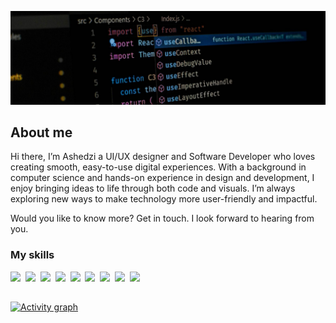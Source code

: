 ![](./header.jpg)

## About me

Hi there, I’m Ashedzi a UI/UX designer and Software Developer who loves creating smooth, 
easy-to-use digital experiences. With a background in computer science and hands-on 
experience in design and development, I enjoy bringing ideas to life through both code and 
visuals. I’m always exploring new ways to make technology more user-friendly and impactful. 

Would you like to know more? Get in touch. I look forward to hearing 
from you.

### My skills
<p>
  <img src="https://img.shields.io/badge/code-javascript-informational?style=for-the-badge&logo=javascript&logoColor=white&color=7044A8"/>&nbsp;
  <img src="https://img.shields.io/badge/code-typescript-informational?style=for-the-badge&logo=typescript&logoColor=white&color=7044A8")/>&nbsp;
  <img src="https://img.shields.io/badge/code-react-informational?style=for-the-badge&logo=react&logoColor=white&color=7044A8")/>&nbsp;
  <img src="https://img.shields.io/badge/code-java-informational?style=for-the-badge&logo=coffeescript&logoColor=white&color=7044A8")/>&nbsp;
  <img src="https://img.shields.io/badge/code-csharp-informational?style=for-the-badge&logo=coffeescript&logoColor=white&color=7044A8")/>&nbsp;
  <img src="https://img.shields.io/badge/code-python-informational?style=for-the-badge&logo=python&logoColor=white&color=7044A8")/>&nbsp;
  <img src="https://img.shields.io/badge/web-html-informational?style=for-the-badge&logo=html5&logoColor=white&color=7044A8")/>&nbsp;
  <img src="https://img.shields.io/badge/web-css-informational?style=for-the-badge&logo=css3&logoColor=white&color=7044A8")/>&nbsp;
  <img src="https://img.shields.io/badge/db-mysql-informational?style=for-the-badge&logo=mysql&logoColor=white&color=7044A8")/>&nbsp;
</p>

##

[![Activity graph](https://github-readme-activity-graph.vercel.app/graph?username=ashedzi&theme=gotham&hide_border=true)](https://github.com/ashutosh00710/github-readme-activity-graph)

<!---

<!--
**ashedzi/ashedzi** is a ✨ _special_ ✨ repository because its `README.md` (this file) appears on your GitHub profile.

Here are some ideas to get you started:

- 🔭 I’m currently working on ...
- 🌱 I’m currently learning ...
- 👯 I’m looking to collaborate on ...
- 🤔 I’m looking for help with ...
- 💬 Ask me about ...
- 📫 How to reach me: ...
- 😄 Pronouns: ...
- ⚡ Fun fact: ...
-->
